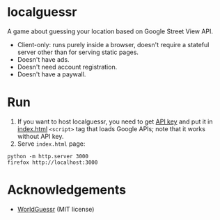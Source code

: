 # localguessr

A game about guessing your location based on Google Street View API.

-   Client-only: runs purely inside a browser, doesn't require a stateful server other than for serving static pages.
-   Doesn't have ads.
-   Doesn't need account registration.
-   Doesn't have a paywall.

# Run

1. If you want to host localguessr, you need to get [API key](https://developers.google.com/maps/documentation/javascript/get-api-key) and put it in [index.html](./index.html) `<script>` tag that loads Google APIs; note that it works without API key.
2. Serve `index.html` page:

```
python -m http.server 3000
firefox http://localhost:3000
```

# Acknowledgements

-   [WorldGuessr](https://github.com/codergautam/worldguessr) (MIT license)
